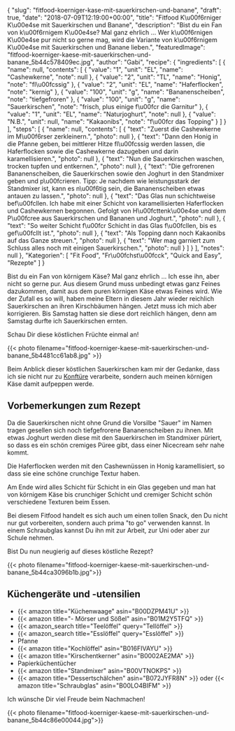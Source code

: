 {
    "slug": "fitfood-koerniger-kase-mit-sauerkirschen-und-banane",
    "draft": true,
    "date": "2018-07-09T12:19:00+00:00",
    "title": "Fitfood K\u00f6rniger K\u00e4se mit Sauerkirschen und Banane",
    "description": "Bist du ein Fan von k\u00f6rnigem K\u00e4se? Mal ganz ehrlich ... Wer k\u00f6rnigen K\u00e4se pur nicht so gerne mag, wird die Variante von k\u00f6rnigem K\u00e4se mit Sauerkirschen und Banane lieben.",
    "featuredImage": "fitfood-koerniger-kaese-mit-sauerkirschen-und-banane_5b44c578409ec.jpg",
    "author": "Gabi",
    "recipe": {
        "ingredients": [
            {
                "name": null,
                "contents": [
                    {
                        "value": "1",
                        "unit": "EL",
                        "name": "Cashewkerne",
                        "note": null
                    },
                    {
                        "value": "2",
                        "unit": "TL",
                        "name": "Honig",
                        "note": "fl\u00fcssig"
                    },
                    {
                        "value": "2",
                        "unit": "EL",
                        "name": "Haferflocken",
                        "note": "kernig"
                    },
                    {
                        "value": "100",
                        "unit": "g",
                        "name": "Bananenscheiben",
                        "note": "tiefgefroren"
                    },
                    {
                        "value": "100",
                        "unit": "g",
                        "name": "Sauerkirschen",
                        "note": "frisch, plus einige f\u00fcr die Garnitur"
                    },
                    {
                        "value": "1",
                        "unit": "EL",
                        "name": "Naturjoghurt",
                        "note": null
                    },
                    {
                        "value": "N.B.",
                        "unit": null,
                        "name": "Kakaonibs",
                        "note": "f\u00fcr das Topping"
                    }
                ]
            }
        ],
        "steps": [
            {
                "name": null,
                "contents": [
                    {
                        "text": "Zuerst die Cashewkerne im M\u00f6rser zerkleinern.",
                        "photo": null
                    },
                    {
                        "text": "Dann den Honig in die Pfanne geben, bei mittlerer Hitze fl\u00fcssig werden lassen, die Haferflocken sowie die Cashewkerne dazugeben und darin karamellisieren.",
                        "photo": null
                    },
                    {
                        "text": "Nun die Sauerkirschen waschen, trocken tupfen und entkernen.",
                        "photo": null
                    },
                    {
                        "text": "Die gefrorenen Bananenscheiben, die Sauerkirschen sowie den Joghurt in den Standmixer geben und p\u00fcrieren. Tipp: Je nachdem wie leistungsstark der Standmixer ist, kann es n\u00f6tig sein, die Bananenscheiben etwas antauen zu lassen.",
                        "photo": null
                    },
                    {
                        "text": "Das Glas nun schichtweise bef\u00fcllen. Ich habe mit einer Schicht von karamellisierten Haferflocken und Cashewkernen begonnen. Gefolgt von H\u00fcttenk\u00e4se und dem P\u00fcree aus Sauerkirschen und Bananen und Joghurt.",
                        "photo": null
                    },
                    {
                        "text": "So weiter Schicht f\u00fcr Schicht in das Glas f\u00fcllen, bis es gef\u00fcllt ist.",
                        "photo": null
                    },
                    {
                        "text": "Als Topping dann noch Kakaonibs auf das Ganze streuen.",
                        "photo": null
                    },
                    {
                        "text": "Wer mag garniert zum Schluss alles noch mit einigen Sauerkirschen.",
                        "photo": null
                    }
                ]
            }
        ],
        "notes": null
    },
    "Kategorien": [
        "Fit Food",
        "Fr\u00fchst\u00fcck",
        "Quick and Easy",
        "Rezepte"
    ]
}

Bist du ein Fan von körnigem Käse? Mal ganz ehrlich ...  Ich esse ihn, aber nicht so gerne pur. Aus diesem Grund muss unbedingt etwas ganz Feines dazukommen, damit aus dem puren körnigen Käse etwas Feines wird. Wie der Zufall es so will, haben meine Eltern in diesem Jahr wieder reichlich Sauerkirschen an ihren Kirschbäumen hängen. Jetzt muss ich mich aber korrigieren. Bis Samstag hatten sie diese dort reichlich hängen, denn am Samstag durfte ich Sauerkirschen ernten.

Schau Dir diese köstlichen Früchte einmal an!

{{< photo filename="fitfood-koerniger-kaese-mit-sauerkirschen-und-banane_5b4481cc61ab8.jpg" >}}

Beim Anblick dieser köstlichen Sauerkirschen kam mir der Gedanke, dass ich sie nicht nur zu [Konftüre](https://kochfokus.de/artikel/beschwipste-sauerkirschkonfituere/ "Konftüre") verarbeite, sondern  auch meinen körnigen Käse damit aufpeppen werde.

## Vorbemerkungen zum Rezept

Da die Sauerkirschen nicht ohne Grund die Vorsilbe "Sauer" im Namen tragen gesellen sich noch tiefgefrorene Bananenscheiben zu ihnen. Mit etwas Joghurt werden diese mit den Sauerkirschen im Standmixer püriert, so dass es ein schön cremiges Püree gibt, dass einer Nicecream sehr nahe kommt.

Die Haferflocken werden mit den Cashewnüssen in Honig karamellisiert, so dass sie eine schöne crunchige Textur haben.

Am Ende wird alles Schicht für Schicht in ein Glas gegeben und man hat von körnigem Käse bis crunchiger Schicht und  cremiger Schicht schön verschiedene Texturen beim Essen.

Bei diesem Fitfood handelt es sich auch um einen tollen Snack, den Du nicht nur gut vorbereiten, sondern auch prima "to go" verwenden kannst. In einem Schraubglas kannst Du ihn mit zur Arbeit, zur Uni oder aber zur Schule nehmen.

Bist Du nun neugierig auf dieses köstliche Rezept?

{{< photo filename="fitfood-koerniger-kaese-mit-sauerkirschen-und-banane_5b44ca3096b1b.jpg">}}

## Küchengeräte und -utensilien

- {{< amazon title="Küchenwaage" asin="B00DZPM41U" >}}
- {{< amazon title="- Mörser und Sößel" asin="B01M2Y5TFQ" >}}
- {{< amazon_search title="Teelöffel" query="Tellöffel" >}}
- {{< amazon_search title="Esslöffel" query="Esslöffel" >}}
- Pfanne
- {{< amazon title="Kochlöffel" asin="B016FIVAYU" >}}
- {{< amazon title="Kirschentkerner" asin="B0002AE2MA" >}}
- Papierküchentücher
- {{< amazon title="Standmixer" asin="B00VTNOKPS" >}}
- {{< amazon title="Dessertschälchen" asin="B072JYFR8N" >}} oder {{< amazon title="Schraubglas" asin="B00LO4BIFM" >}}

Ich wünsche Dir viel Freude beim Nachmachen!

{{< photo filename="fitfood-koerniger-kaese-mit-sauerkirschen-und-banane_5b44c86e00044.jpg">}}